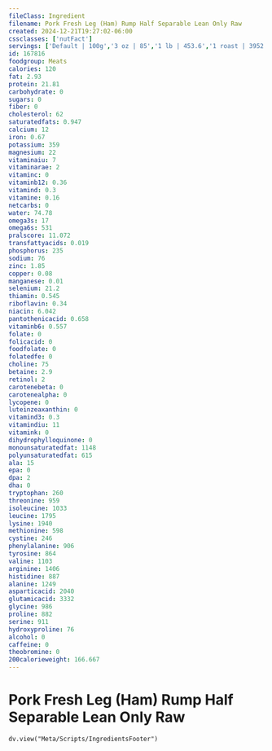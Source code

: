 ```yaml
---
fileClass: Ingredient
filename: Pork Fresh Leg (Ham) Rump Half Separable Lean Only Raw
created: 2024-12-21T19:27:02-06:00
cssclasses: ['nutFact']
servings: ['Default | 100g','3 oz | 85','1 lb | 453.6','1 roast | 3952']
id: 167816
foodgroup: Meats
calories: 120
fat: 2.93
protein: 21.81
carbohydrate: 0
sugars: 0
fiber: 0
cholesterol: 62
saturatedfats: 0.947
calcium: 12
iron: 0.67
potassium: 359
magnesium: 22
vitaminaiu: 7
vitaminarae: 2
vitaminc: 0
vitaminb12: 0.36
vitamind: 0.3
vitamine: 0.16
netcarbs: 0
water: 74.78
omega3s: 17
omega6s: 531
pralscore: 11.072
transfattyacids: 0.019
phosphorus: 235
sodium: 76
zinc: 1.85
copper: 0.08
manganese: 0.01
selenium: 21.2
thiamin: 0.545
riboflavin: 0.34
niacin: 6.042
pantothenicacid: 0.658
vitaminb6: 0.557
folate: 0
folicacid: 0
foodfolate: 0
folatedfe: 0
choline: 75
betaine: 2.9
retinol: 2
carotenebeta: 0
carotenealpha: 0
lycopene: 0
luteinzeaxanthin: 0
vitamind3: 0.3
vitamindiu: 11
vitamink: 0
dihydrophylloquinone: 0
monounsaturatedfat: 1148
polyunsaturatedfat: 615
ala: 15
epa: 0
dpa: 2
dha: 0
tryptophan: 260
threonine: 959
isoleucine: 1033
leucine: 1795
lysine: 1940
methionine: 598
cystine: 246
phenylalanine: 906
tyrosine: 864
valine: 1103
arginine: 1406
histidine: 887
alanine: 1249
asparticacid: 2040
glutamicacid: 3332
glycine: 986
proline: 882
serine: 911
hydroxyproline: 76
alcohol: 0
caffeine: 0
theobromine: 0
200calorieweight: 166.667
---
```


# Pork Fresh Leg (Ham) Rump Half Separable Lean Only Raw

```dataviewjs
dv.view("Meta/Scripts/IngredientsFooter")
```